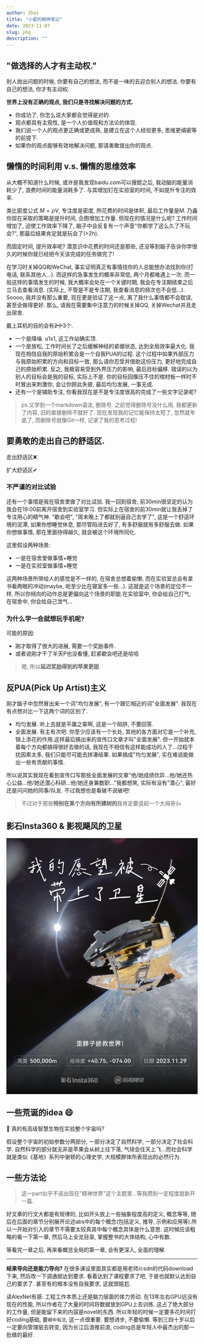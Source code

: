 ```yaml
---
author: Zhai
title: "小翟的精神笔记"
date: 2023-11-07
slug: phq
description: ""
---
```


## "做选择的人才有主动权."

别人抛出问题的时候, 你要有自己的想法, 而不是一味的去迎合别人的想法. 你要有自己的想法, 你才有主动权.

**世界上没有正确的观点, 我们只是寻找解决问题的方式.**

- 你成功了, 你怎么说大家都会觉得是对的.
- 观点都具有主观性, 是一个人价值观和方法论的体现.
- 我们说一个人的观点更正确或更成熟, 是建立在这个人经验更多, 思维更缜密等的前提下.
- 如果你的观点能够有效地解决问题, 那请勇敢提出你的观点.

## 懒惰的时间利用 v.s. 懒惰的思维效率

从大概不知道什么时候, 或许是我发现baidu.com可以搜题之后, 我动脑的能量消耗少了, 浪费时间的能量消耗多了. 与其增加钉在实验室的时间, 不如提升专注的效率.

类比密度公式 $M=ρV$, 专注度是密度, 所花费的时间是体积, 最后工作量是M. 乃鑫你现在采取的策略是提升时间, 企图增加工作量. 但现在的情况是什么呢? 工作时间增加了, 迫使工作效率下降了, 脑子中会反复有一个声音"你都学了这么久了不玩会?", 那最后结果肯定就是玩会了(>2h).

而固定时间, 提升效率呢? 潜意识中花费的时间还是那些, 还没等到脑子告诉你学很久的时候你就已经把今天该完成的任务做完了!

在学习时关掉QQ和WeChat, 事实证明真正有事情找你的人总能想办法找到你(打电话, 联系其他人...). 而这样的急事发生的概率非常低, 两个月都难遇上一次. 而一般这样的事情发生的时候, 我大概率会处在一个关键时期, 我会在专注期结束之后立马去查看消息. (实际上, 不管是不是专注期, 我查看消息的频次也不会低...). Soooo, 我并没有那么重要, 现在更是验证了这一点, 离了我什么事情都不会耽误, 甚至会做得更好. 那么, 请我在需要集中注意力的时候关掉QQ, 关掉Wechat并且走出宿舍.

戴上耳机的目的会有~~2个~~3个.
- 一个是降噪. u1s1, 这工作站确实顶.
- 一个是放松, 工作时间长了之后缓解神经的紧绷状态, 达到全局效率最大化. 我现在相信自我的原始积累会是一个自我PUA的过程. 这个过程中如果外部压力与我原始积累的方向和目标一致, 那么请你忍受并借助这份压力, 更好地完成自己的原始积累. 反之, 我极容易受到外界压力的影响, 最后目标偏移. 错误的以为别人的目标会是我的目标, 实际上不是. 你的目标回像压不住的棺材板一样时不时冒出来刺激你, 会让你顾此失彼, 最后均匀发展, 一事无成.
- 还有一个是辅助专注, 你看我现在是不是专注度很高的完成了一些文字记录呢?

> ps.又学到一个markdown语法, 删除号. 之前觉得删除号没什么用, 我都更新了内容, 旧的直接删除不就好了. 现在发现我的记忆能保持太短了, 忽然就年底了, 而删除号就像Git一样, 记录了我的思考过程!

## 要勇敢的走出自己的舒适区.

走出舒适区❌

扩大舒适区✔

### 不严谨的对比试验

还有一个事情是我在宿舍里做了对比试验. 我一回到宿舍, 前30min很坚定的认为我会在19:00前离开宿舍到实验室学习. 但实际上在宿舍的前30min就让我丢掉了专注用心的精气神. "歇会吧", "周末晚上了都就别逼自己去学了", 这是一个舒适环境的泥潭, 如果你想睡觉休息, 那尽管陷进去好了, 有多舒服就有多舒服去做. 如果你想做事情, 那在里面待得越久, 就会被这个环境所同化. 

这里假设两种场景:
- 一是在宿舍里做事情+睡觉
- 一是在实验室做事情+睡觉

这两种场景所带给人的感觉是不一样的, 在宿舍总想着偷懒, 而在实验室总会有拿书看两眼的冲动(maybe, 呃至少比在寝室多一些...). 这就是这个场景的定位不一样, 所以你倾向的动作总是更偏向这个场景的职能.在实验室中, 你会给自己打气; 在宿舍中, 你会给自己泄气...

### 为什么学一会就想玩手机呢? 

可能的原因:
-  刚才取得了很大的进展, 需要一个奖励事件. 
-  或者说刚才干了半天P也没看懂, 赶紧歇会吧还是哈哈

> 嗯, 所以**延迟奖励得到的苹果更甜**.

## 反PUA(Pick Up Artist)主义

刚才脑子中忽然冒出来一个词"均匀发展", 有一个跟它相近的词"全面发展". 我现在有点想对比一下这两个词的区别了.

- 均匀发展. 听上去就是平庸之辈啊, 这是一个陷阱, 不要回答.
- 全面发展. 有主有次吧. 你至少应该有一个长处, 其他的各方面对它是一个补充, 锦上添花的作用.这样最后搞出来的宣传口文章才叫"全面发展". 但一开始就本着每个方向都搞得很好去做的话, 我现在不相信有这样能成功的人了...过程干扰因素太多, 我们只能尽可能去拼凑结果. 如果搞成"均匀发展", 实在难说能做出一些有贡献的事情.
  
所以说其实我现在看到宣传口写那些全面发展的文章"他/她成绩优异...他/她还热心公益...他/她还潜心科研...他/她还身兼数职..."我都想笑, 实际有没有"潜心", 最好还是问问她的同事/队友. 不过我想也是看破不说破吧!

> 不过对于那些**特别在某个方向有所建树的**我肯定要竖起一个大拇哥:+1:



## 影石Insta360 & 影视飓风的卫星

![歪脖子拯救世界](weixing.jpg)




## 一些荒诞的idea :smile:

:robot: 真的有高级智慧生物在实验整个宇宙吗?

假设整个宇宙的初始参数分两部分, 一部分决定了自然科学, 一部分决定了社会科学. 自然科学的部分就无非是苹果会从树上往下落, 气球会往天上飞...而社会科学就是类似《基地》系列中谢顿的心理史学, 大规模群体所表现出的必然行为.

## 一些方法论
> 这一part似乎不该出现在"精神世界"这个主题里...等我攒到一定程度就新开一篇.

好文章的行文大都是有规律的, 比如开头放上一些抽象程度高的定义, 概念等等, 随后在后面的章节分别展开论述abs中的每个概念(包括定义, 推导, 示例和应用等).所以一开始对引入的章节不需要太较真其中每个概念具体是什么意思. 这时候应该粗略的看一下第一章, 然后马上全览目录, 掌握整书的大体结构, 心中有数.

等看完一章之后, 再来看概览全局的第一章, 会有更深入, 全面的理解.

----
**结果导向还是能力导向?**
在很多课设里面其实都是用老师/csdn的代码download下来, 然后改一下调通就达到要求. 看着达到了课程要求了吧, 于是也就默认达到自己的要求了. 甚至有的根本没有自我要求, 这就很尴尬.

读AlexNet有感: 工程工作本质上还是脑力层面的体力劳动. 在13年左右GPU远没有现在的性能, 所以作者花了大量的时间将数据放到GPU上去训练. 这占了绝大部分的工作量, 但是能留下来的内容是novel的东西. 所以年轻的时候一定要多花时间打好coding基础, 要`眼中有活`, 这一点很重要. 要想进步, 不要偷懒. 等到三四十岁以后一定要向管理层去转变, 因为长江后浪推前浪, coding总是年轻人中最杰出的那一批做的最好.

